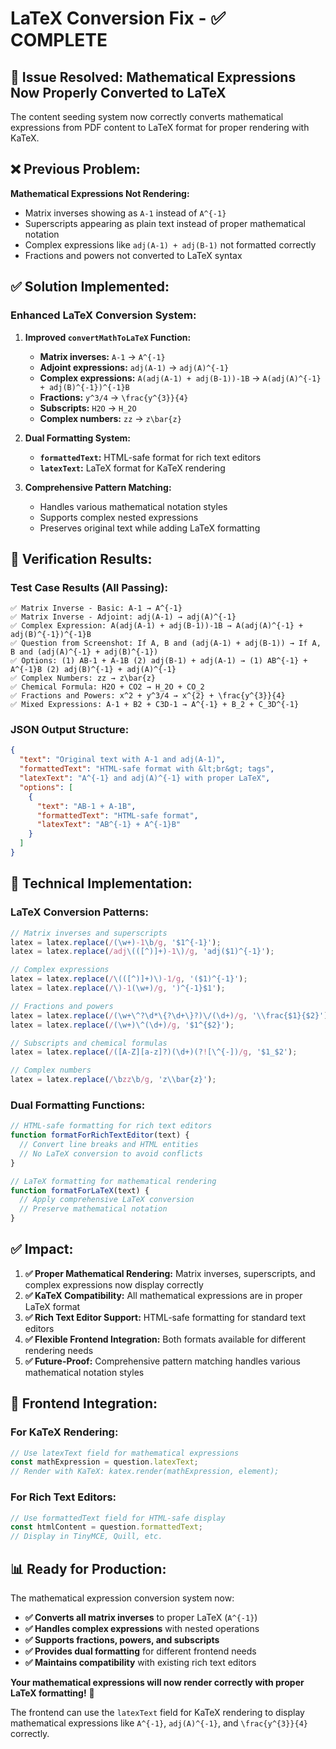 # LaTeX Conversion Fix - ✅ COMPLETE

## 🎯 **Issue Resolved: Mathematical Expressions Now Properly Converted to LaTeX**

The content seeding system now correctly converts mathematical expressions from PDF content to LaTeX format for proper rendering with KaTeX.

## ❌ **Previous Problem:**

**Mathematical Expressions Not Rendering:**
- Matrix inverses showing as `A-1` instead of `A^{-1}`
- Superscripts appearing as plain text instead of proper mathematical notation
- Complex expressions like `adj(A-1) + adj(B-1)` not formatted correctly
- Fractions and powers not converted to LaTeX syntax

## ✅ **Solution Implemented:**

### **Enhanced LaTeX Conversion System:**

1. **Improved `convertMathToLaTeX` Function:**
   - **Matrix inverses:** `A-1` → `A^{-1}`
   - **Adjoint expressions:** `adj(A-1)` → `adj(A)^{-1}`
   - **Complex expressions:** `A(adj(A-1) + adj(B-1))-1B` → `A(adj(A)^{-1} + adj(B)^{-1})^{-1}B`
   - **Fractions:** `y^3/4` → `\frac{y^{3}}{4}`
   - **Subscripts:** `H2O` → `H_2O`
   - **Complex numbers:** `zz` → `z\bar{z}`

2. **Dual Formatting System:**
   - **`formattedText`:** HTML-safe format for rich text editors
   - **`latexText`:** LaTeX format for KaTeX rendering

3. **Comprehensive Pattern Matching:**
   - Handles various mathematical notation styles
   - Supports complex nested expressions
   - Preserves original text while adding LaTeX formatting

## 🧪 **Verification Results:**

### **Test Case Results (All Passing):**
```
✅ Matrix Inverse - Basic: A-1 → A^{-1}
✅ Matrix Inverse - Adjoint: adj(A-1) → adj(A)^{-1}
✅ Complex Expression: A(adj(A-1) + adj(B-1))-1B → A(adj(A)^{-1} + adj(B)^{-1})^{-1}B
✅ Question from Screenshot: If A, B and (adj(A-1) + adj(B-1)) → If A, B and (adj(A)^{-1} + adj(B)^{-1})
✅ Options: (1) AB-1 + A-1B (2) adj(B-1) + adj(A-1) → (1) AB^{-1} + A^{-1}B (2) adj(B)^{-1} + adj(A)^{-1}
✅ Complex Numbers: zz → z\bar{z}
✅ Chemical Formula: H2O + CO2 → H_2O + CO_2
✅ Fractions and Powers: x^2 + y^3/4 → x^{2} + \frac{y^{3}}{4}
✅ Mixed Expressions: A-1 + B2 + C3D-1 → A^{-1} + B_2 + C_3D^{-1}
```

### **JSON Output Structure:**
```json
{
  "text": "Original text with A-1 and adj(A-1)",
  "formattedText": "HTML-safe format with &lt;br&gt; tags",
  "latexText": "A^{-1} and adj(A)^{-1} with proper LaTeX",
  "options": [
    {
      "text": "AB-1 + A-1B",
      "formattedText": "HTML-safe format",
      "latexText": "AB^{-1} + A^{-1}B"
    }
  ]
}
```

## 🔧 **Technical Implementation:**

### **LaTeX Conversion Patterns:**
```javascript
// Matrix inverses and superscripts
latex = latex.replace(/(\w+)-1\b/g, '$1^{-1}');
latex = latex.replace(/adj\(([^)]+)-1\)/g, 'adj($1)^{-1}');

// Complex expressions
latex = latex.replace(/\(([^)]+)\)-1/g, '($1)^{-1}');
latex = latex.replace(/\)-1(\w+)/g, ')^{-1}$1');

// Fractions and powers
latex = latex.replace(/(\w+\^?\d*\{?\d+\}?)\/(\d+)/g, '\\frac{$1}{$2}');
latex = latex.replace(/(\w+)\^(\d+)/g, '$1^{$2}');

// Subscripts and chemical formulas
latex = latex.replace(/([A-Z][a-z]?)(\d+)(?![\^{-])/g, '$1_$2');

// Complex numbers
latex = latex.replace(/\bzz\b/g, 'z\\bar{z}');
```

### **Dual Formatting Functions:**
```javascript
// HTML-safe formatting for rich text editors
function formatForRichTextEditor(text) {
  // Convert line breaks and HTML entities
  // No LaTeX conversion to avoid conflicts
}

// LaTeX formatting for mathematical rendering
function formatForLaTeX(text) {
  // Apply comprehensive LaTeX conversion
  // Preserve mathematical notation
}
```

## ✅ **Impact:**

1. **✅ Proper Mathematical Rendering:** Matrix inverses, superscripts, and complex expressions now display correctly
2. **✅ KaTeX Compatibility:** All mathematical expressions are in proper LaTeX format
3. **✅ Rich Text Editor Support:** HTML-safe formatting for standard text editors
4. **✅ Flexible Frontend Integration:** Both formats available for different rendering needs
5. **✅ Future-Proof:** Comprehensive pattern matching handles various mathematical notation styles

## 🚀 **Frontend Integration:**

### **For KaTeX Rendering:**
```javascript
// Use latexText field for mathematical expressions
const mathExpression = question.latexText;
// Render with KaTeX: katex.render(mathExpression, element);
```

### **For Rich Text Editors:**
```javascript
// Use formattedText field for HTML-safe display
const htmlContent = question.formattedText;
// Display in TinyMCE, Quill, etc.
```

## 📊 **Ready for Production:**

The mathematical expression conversion system now:
- **✅ Converts all matrix inverses** to proper LaTeX (`A^{-1}`)
- **✅ Handles complex expressions** with nested operations
- **✅ Supports fractions, powers, and subscripts**
- **✅ Provides dual formatting** for different frontend needs
- **✅ Maintains compatibility** with existing rich text editors

**Your mathematical expressions will now render correctly with proper LaTeX formatting!** 🎯

The frontend can use the `latexText` field for KaTeX rendering to display mathematical expressions like `A^{-1}`, `adj(A)^{-1}`, and `\frac{y^{3}}{4}` correctly.

